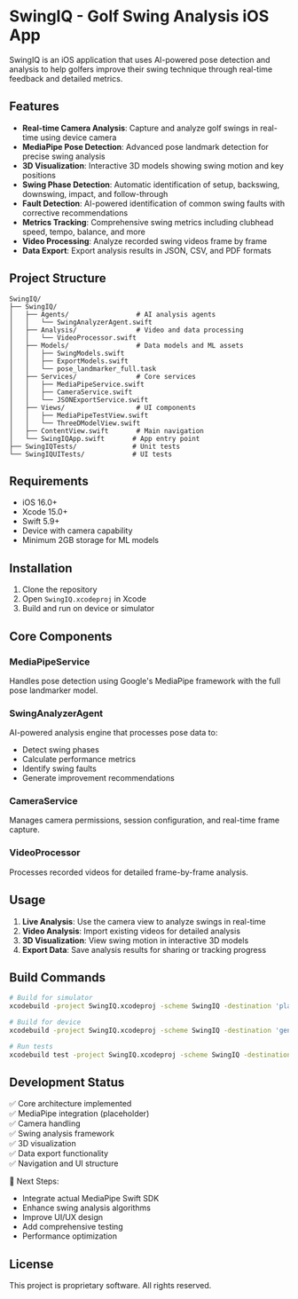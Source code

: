 # SwingIQ - Golf Swing Analysis iOS App

SwingIQ is an iOS application that uses AI-powered pose detection and analysis to help golfers improve their swing technique through real-time feedback and detailed metrics.

## Features

- **Real-time Camera Analysis**: Capture and analyze golf swings in real-time using device camera
- **MediaPipe Pose Detection**: Advanced pose landmark detection for precise swing analysis
- **3D Visualization**: Interactive 3D models showing swing motion and key positions
- **Swing Phase Detection**: Automatic identification of setup, backswing, downswing, impact, and follow-through
- **Fault Detection**: AI-powered identification of common swing faults with corrective recommendations
- **Metrics Tracking**: Comprehensive swing metrics including clubhead speed, tempo, balance, and more
- **Video Processing**: Analyze recorded swing videos frame by frame
- **Data Export**: Export analysis results in JSON, CSV, and PDF formats

## Project Structure

```
SwingIQ/
├── SwingIQ/
│   ├── Agents/                 # AI analysis agents
│   │   └── SwingAnalyzerAgent.swift
│   ├── Analysis/               # Video and data processing
│   │   └── VideoProcessor.swift
│   ├── Models/                 # Data models and ML assets
│   │   ├── SwingModels.swift
│   │   ├── ExportModels.swift
│   │   └── pose_landmarker_full.task
│   ├── Services/               # Core services
│   │   ├── MediaPipeService.swift
│   │   ├── CameraService.swift
│   │   └── JSONExportService.swift
│   ├── Views/                  # UI components
│   │   ├── MediaPipeTestView.swift
│   │   └── ThreeDModelView.swift
│   ├── ContentView.swift       # Main navigation
│   └── SwingIQApp.swift       # App entry point
├── SwingIQTests/              # Unit tests
└── SwingIQUITests/            # UI tests
```

## Requirements

- iOS 16.0+
- Xcode 15.0+
- Swift 5.9+
- Device with camera capability
- Minimum 2GB storage for ML models

## Installation

1. Clone the repository
2. Open `SwingIQ.xcodeproj` in Xcode
3. Build and run on device or simulator

## Core Components

### MediaPipeService
Handles pose detection using Google's MediaPipe framework with the full pose landmarker model.

### SwingAnalyzerAgent
AI-powered analysis engine that processes pose data to:
- Detect swing phases
- Calculate performance metrics
- Identify swing faults
- Generate improvement recommendations

### CameraService
Manages camera permissions, session configuration, and real-time frame capture.

### VideoProcessor
Processes recorded videos for detailed frame-by-frame analysis.

## Usage

1. **Live Analysis**: Use the camera view to analyze swings in real-time
2. **Video Analysis**: Import existing videos for detailed analysis
3. **3D Visualization**: View swing motion in interactive 3D models
4. **Export Data**: Save analysis results for sharing or tracking progress

## Build Commands

```bash
# Build for simulator
xcodebuild -project SwingIQ.xcodeproj -scheme SwingIQ -destination 'platform=iOS Simulator,name=iPhone 16' build

# Build for device
xcodebuild -project SwingIQ.xcodeproj -scheme SwingIQ -destination 'generic/platform=iOS' build

# Run tests
xcodebuild test -project SwingIQ.xcodeproj -scheme SwingIQ -destination 'platform=iOS Simulator,name=iPhone 16'
```

## Development Status

✅ Core architecture implemented  
✅ MediaPipe integration (placeholder)  
✅ Camera handling  
✅ Swing analysis framework  
✅ 3D visualization  
✅ Data export functionality  
✅ Navigation and UI structure  

🔄 Next Steps:
- Integrate actual MediaPipe Swift SDK
- Enhance swing analysis algorithms
- Improve UI/UX design
- Add comprehensive testing
- Performance optimization

## License

This project is proprietary software. All rights reserved.
